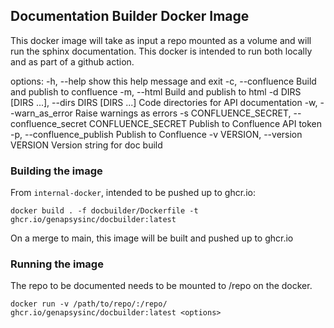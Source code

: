 ## Documentation Builder Docker Image

This docker image will take as input a repo mounted as a volume and will run the sphinx documentation. This docker is intended to run both locally and as part of a github action.

options:
  -h, --help            show this help message and exit
  -c, --confluence      Build and publish to confluence
  -m, --html            Build and publish to html
  -d DIRS [DIRS ...], --dirs DIRS [DIRS ...]
                        Code directories for API documentation
  -w, --warn_as_error   Raise warnings as errors
  -s CONFLUENCE_SECRET, --confluence_secret CONFLUENCE_SECRET
                        Publish to Confluence API token
  -p, --confluence_publish
                        Publish to Confluence
  -v VERSION, --version VERSION
                        Version string for doc build

### Building the image

From `internal-docker`, intended to be pushed up to ghcr.io:
```
docker build . -f docbuilder/Dockerfile -t ghcr.io/genapsysinc/docbuilder:latest
```

On a merge to main, this image will be built and pushed up to ghcr.io

### Running the image

The repo to be documented needs to be mounted to /repo on the docker. 


```
docker run -v /path/to/repo/:/repo/ ghcr.io/genapsysinc/docbuilder:latest <options>
```

